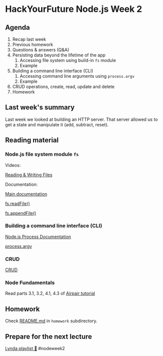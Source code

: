 # HackYourFuture Node.js Week 2

## Agenda

1. Recap last week
2. Previous homework
3. Questions & answers (Q&A)
4. Persisting data beyond the lifetime of the app
   1. Accessing file system using build-in `fs` module
   2. Example
5. Building a command line interface (CLI)
   1. Accessing command line arguments using `process.argv`
   2. Example
6. CRUD operations, create, read, update and delete
7. Homework

## Last week's summary

Last week we looked at building an HTTP server. That server allowed us to get a
state and manipulate it (add, subtract, reset).

## Reading material

### Node.js file system module `fs`

Videos:

[Reading & Writing Files](https://www.youtube.com/watch?v=U57kU311-nE&index=9&list=PL4cUxeGkcC9gcy9lrvMJ75z9maRw4byYp)

Documentation:

[Main documentation](https://nodejs.org/docs/latest-v8.x/api/fs.html)

[fs.readFile()](https://nodejs.org/docs/latest-v8.x/api/fs.html#fs_fs_readfile_path_options_callback)

[fs.appendFile()](https://nodejs.org/docs/latest-v8.x/api/fs.html#fs_fs_appendfile_file_data_options_callback)

### Building a command line interface (CLI)

[Node.js Process Documentation](https://nodejs.org/docs/latest-v8.x/api/process.html)

[process.argv](https://nodejs.org/docs/latest-v8.x/api/process.html#process_process_argv)

### CRUD

[CRUD](https://en.wikipedia.org/wiki/Create%2C_read%2C_update_and_delete)

### Node Fundamentals

Read parts 3.1, 3.2, 4.1, 4.3 of [Airpair tutorial](https://www.airpair.com/javascript/node-js-tutorial#3-node-fundamentals)

## Homework

Check [README.md](homework/README.md) in `homework` subdirectory.

## Prepare for the next lecture

[Lynda playlist :information_desk_person:](https://www.lynda.com/SharedPlaylist/e8a2fec772bb462da38429629a34f3b7)
#nodeweek2
